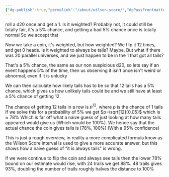 ```yaml
---
{"dg-publish":true,"permalink":"/about/wilson-score/","dgPassFrontmatter":true}
---
```


roll a d20 once and get a 1.
Is it weighted? Probably not, it could still be totally fair,
it's a $5\%$ chance, and getting a bad $5\%$ chance once is totally normal
So we accept that


Now we take a coin, it's weighted, but how weighted?
We flip it 12 times, and get 0 heads.
Is it weighted to always be tails? Maybe.
But what if there was 20 parallel universes,
and we just happen to be in the 1 that got all tails?

That's a $5\%$ chance, the same as our non suspicious d20,
so lets say if an event happens $5\%$ of the time, then us observing it isn't once isn't weird or abnormal, even if it is unlucky

We can then calculate how likely tails has to be so that 12 tails has a $5\%$ chance, which gives us how unlikely tails could be and we still have at least a $5\%$ chance of getting 12.

The chance of getting 12 tails in a row is $p^{12}$, where $p$ is the chance of 1 tails
If we solve this for a probability of $5\%$ we get $p=\sqrt[12]{0.05}$ which is $\approx78\%$
Which is far off what a naive guess of just looking at how many tails appeared would give us (Which would be $100\%$). We hence say that the actual chance the coin gives tails is $\left[78\%, 100\%\right]$ (With a $95\%$ confidence)

This is just a rough overview, in reality a more complicated formula know as the Wilson Score interval is used to give a more accurate answer, but this shows how a naive guess of "it is always tails" is wrong.

If we were continue to flip the coin and always see tails then the lower $78\%$ bound on our estimate would rise, with 24 trails we get $88\%$. 48 trails gives $93\%$, doubling the number of trails roughly halves the distance to $100\%$